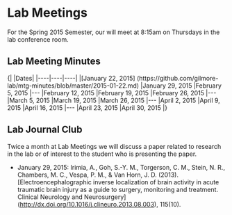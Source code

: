 # Lab Meetings
For the Spring 2015 Semester, our will meet at 8:15am on Thursdays in the lab conference room. 
   
## Lab Meeting Minutes

<table>
{|
|Dates|
|----|----|----|
|[January 22, 2015] (https://github.com/gilmore-lab/mtg-minutes/blob/master/2015-01-22.md)
|January 29, 2015
|February 5, 2015
|---
|February 12, 2015
|February 19, 2015
|February 26, 2015
|---
|March 5, 2015
|March 19, 2015
|March 26, 2015
|---
|April 2, 2015
|April 9, 2015
|April 16, 2015
|---
|April 23, 2015
|April 30, 2015
|}

## Lab Journal Club

Twice a month at Lab Meetings we will discuss a paper related to research in the lab or of interest to the student who is presenting the paper.

- January 29, 2015: Irimia, A., Goh, S.-Y. M., Torgerson, C. M., Stein, N. R., Chambers, M. C., Vespa, P. M., & Van Horn, J. D. (2013). [Electroencephalographic inverse localization of brain activity in acute traumatic brain injury as a guide to surgery, monitoring and treatment. Clinical Neurology and Neurosurgery] (http://dx.doi.org/10.1016/j.clineuro.2013.08.003), 115(10).


